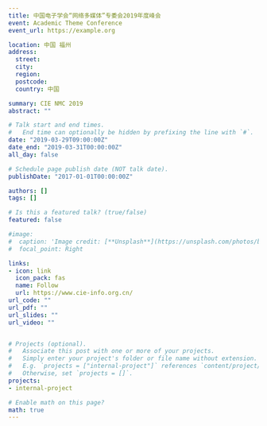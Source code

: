 ```yaml
---
title: 中国电子学会“网络多媒体”专委会2019年度峰会
event: Academic Theme Conference
event_url: https://example.org

location: 中国 福州
address:
  street: 
  city: 
  region: 
  postcode: 
  country: 中国

summary: CIE NMC 2019 
abstract: ""

# Talk start and end times.
#   End time can optionally be hidden by prefixing the line with `#`.
date: "2019-03-29T09:00:00Z"
date_end: "2019-03-31T00:00:00Z"
all_day: false

# Schedule page publish date (NOT talk date).
publishDate: "2017-01-01T00:00:00Z"

authors: []
tags: []

# Is this a featured talk? (true/false)
featured: false

#image:
#  caption: 'Image credit: [**Unsplash**](https://unsplash.com/photos/bzdhc5b3Bxs)'
#  focal_point: Right

links:
- icon: link
  icon_pack: fas
  name: Follow
  url: https://www.cie-info.org.cn/
url_code: ""
url_pdf: ""
url_slides: ""
url_video: ""


# Projects (optional).
#   Associate this post with one or more of your projects.
#   Simply enter your project's folder or file name without extension.
#   E.g. `projects = ["internal-project"]` references `content/project/deep-learning/index.md`.
#   Otherwise, set `projects = []`.
projects:
- internal-project

# Enable math on this page?
math: true
---
```


